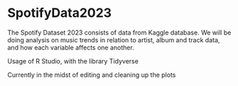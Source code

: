 # SpotifyData2023

The Spotify Dataset 2023 consists of data from Kaggle database. We will be doing analysis on music trends in relation to artist, album and track data, and how each variable affects one another.

Usage of R Studio, with the library Tidyverse

Currently in the midst of editing and cleaning up the plots
